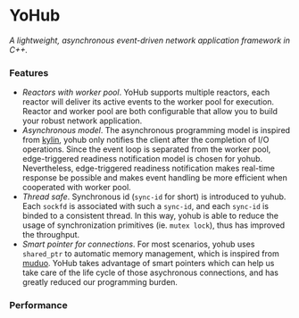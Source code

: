 YoHub
======
*A lightweight, asynchronous event-driven network application framework in C++.*

### Features
* _Reactors with worker pool_. YoHub supports multiple reactors, each reactor will deliver its active events to the worker pool for execution. Reactor and worker pool are both configurable that allow you to build your robust network application.
* _Asynchronous model_. The asynchronous programming model is inspired from [kylin](http://dirlt.com/kylin.html), yohub only notifies the client after the completion of I/O operations. Since the event loop is separated from the worker pool, edge-triggered readiness notification model is chosen for yohub. Nevertheless, edge-triggered readiness notification makes real-time response be possible and makes event handling be more efficient when cooperated with worker pool.
* _Thread safe_. Synchronous id (`sync-id` for short) is introduced to yuhub. Each `sockfd` is associated with such a `sync-id`, and each `sync-id` is binded to a consistent thread. In this way, yohub is able to reduce the usage of synchronization primitives (ie. `mutex lock`), thus has improved the throughput.
* _Smart pointer for connections_. For most scenarios, yohub uses `shared_ptr` to automatic memory management, which is inspired from [muduo](http://code.google.com/p/muduo/). YoHub takes advantage of smart pointers which can help us take care of the life cycle of those asychronous connections, and has greatly reduced our programming burden.

### Performance
